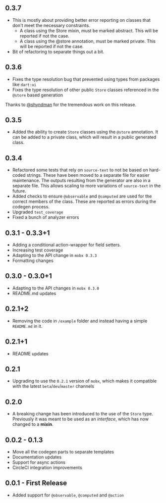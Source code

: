## 0.3.7

- This is mostly about providing better error reporting on classes that don't meet the necessary constraints.
  - A class using the Store mixin, must be marked abstract. This will be reported if not the case.
  - A class using the @store annotation, must be marked private. This will be reported if not the case.
- Bit of refactoring to separate things out a bit.

## 0.3.6

- Fixes the type resolution bug that prevented using types from packages like `dart:ui`
- Fixes the type resolution of other public `Store` classes referenced in the `@store` based generation

Thanks to [@shyndman](https://github.com/shyndman) for the tremendous work on this release.

## 0.3.5

- Added the ability to create `Store` classes using the `@store` annotation. It can be added to a private class, which will result in a public generated class.

## 0.3.4

- Refactored some tests that rely on `source-text` to not be based on hard-coded strings. These have been moved to a separate file for easier maintenance. The outputs resulting from the generator are also in a separate file. This allows scaling to more variations of `source-text` in the future.
- Added checks to ensure `@observable` and `@computed` are used for the correct members of the class. These are reported as errors during the codegen process.
- Upgraded `test_coverage`
- Fixed a bunch of analyzer errors

## 0.3.1 - 0.3.3+1

- Adding a conditional action-wrapper for field setters.
- Increasing test coverage
- Adapting to the API change in `mobx 0.3.3`
- Formatting changes

## 0.3.0 - 0.3.0+1

- Adapting to the API changes in `mobx 0.3.0`
- README.md updates

## 0.2.1+2

- Removing the code in `/example` folder and instead having a simple `README.md` in it.

## 0.2.1+1

- README updates

## 0.2.1

- Upgrading to use the `0.2.1` version of `mobx`, which makes it compatible with the latest `beta`/`dev`/`master` channels

## 0.2.0

- A breaking change has been introduced to the use of the `Store` type. Previously it was meant to be used as an _interface_, which has now changed to a **mixin**.

## 0.0.2 - 0.1.3

- Move all the codegen parts to separate templates
- Documentation updates
- Support for async actions
- CircleCI integration improvements

## 0.0.1 - First Release

- Added support for `@observable`, `@computed` and `@action`
